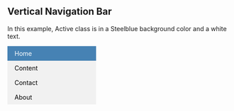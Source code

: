 <!DOCTYPE html>
<html>

<head>

<style>

ul {
    list-style-type: none;
    margin: 0;
    padding: 0;
    width: 200px;
    background-color: #f1f1f1;
}

li a {
    display: block;
    color: #000;
    padding: 8px 0 8px 16px;
    text-decoration: none;
}

li a.active {
    background-color: steelblue;
    color: white;
}

li a:hover:not(.active) {
    background-color: turquoise;
    color: white;
}

</style>

</head>

<body>

<h2>Vertical Navigation Bar</h2>

<p>In this example, Active class is 
in a Steelblue background color and 
a white text.</p>

<ul>

<li><a class="active" href="#home">
Home</a></li>
<li><a href="#Content">Content</a>
</li>
<li><a href="#contact">Contact</a>
</li>
<li><a href="#about">About</a>
</li>

</ul>

</body>
</html>
